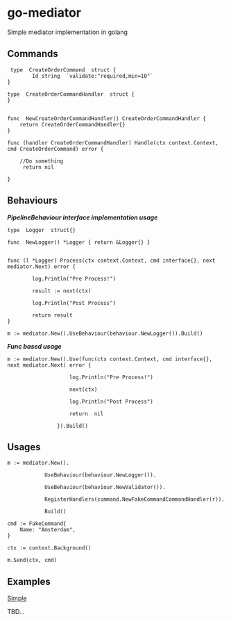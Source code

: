 

# go-mediator
Simple mediator implementation in golang

## Commands

     type  CreateOrderCommand  struct { 
		    Id string  `validate:"required,min=10"` 
    }
 
    type  CreateOrderCommandHandler  struct {  
    }
     
    
    func  NewCreateOrderCommandHandler() CreateOrderCommandHandler {
	    return CreateOrderCommandHandler{}
    }
     
    func (handler CreateOrderCommandHandler) Handle(ctx context.Context, cmd CreateOrderCommand) error {
    
	    //Do something
	     return nil
    
    }
    
## Behaviours 

***PipelineBehaviour interface implementation usage***

    type  Logger  struct{}
    
    func  NewLogger() *Logger { return &Logger{} }
    
    
    func (l *Logger) Process(ctx context.Context, cmd interface{}, next mediator.Next) error { 
    
		    log.Println("Pre Process!")
		    
		    result := next(ctx)
		    
		    log.Println("Post Process")
		    
		    return result
    }
    
    m := mediator.New().UseBehaviour(behaviour.NewLogger()).Build()

***Func based usage***

    m := mediator.New().Use(func(ctx context.Context, cmd interface{}, next mediator.Next) error {
				    
					    log.Println("Pre Process!")
					    
					    next(ctx)
					    
					    log.Println("Post Process") 
					    
					    return  nil
				    
				    }).Build()
       

## Usages

    m := mediator.New(). 
			    
			    UseBehaviour(behaviour.NewLogger()).
			    
			    UseBehaviour(behaviour.NewValidator()).
			    
			    RegisterHandlers(command.NewFakeCommandCommandHandler(r)).
			    
			    Build()

    cmd := FakeCommand{
	    Name: "Amsterdam", 
    }
    
    ctx := context.Background()
     
    m.Send(ctx, cmd)
    
## Examples
[Simple](https://github.com/eyazici90/go-mediator/tree/master/examples)

TBD...
